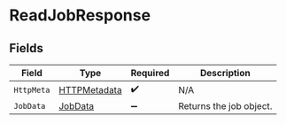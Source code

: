 # ReadJobResponse


## Fields

| Field                                                   | Type                                                    | Required                                                | Description                                             |
| ------------------------------------------------------- | ------------------------------------------------------- | ------------------------------------------------------- | ------------------------------------------------------- |
| `HttpMeta`                                              | [HTTPMetadata](../../Models/Components/HTTPMetadata.md) | :heavy_check_mark:                                      | N/A                                                     |
| `JobData`                                               | [JobData](../../Models/Components/JobData.md)           | :heavy_minus_sign:                                      | Returns the job object.                                 |